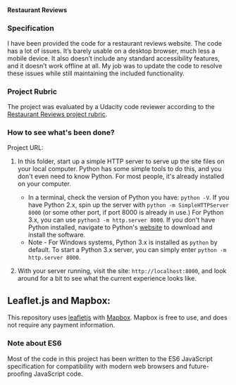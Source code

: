 #### Restaurant Reviews

### Specification

I have been provided the code for a restaurant reviews website. The code has a lot of issues. It’s barely usable on a desktop browser, much less a mobile device. It also doesn’t include any standard accessibility features, and it doesn’t work offline at all. My job was to update the code to resolve these issues while still maintaining the included functionality.

### Project Rubric

The project was evaluated by a Udacity code reviewer according to the [Restaurant Reviews project rubric](https://review.udacity.com/#!/rubrics/1090/view).

### How to see what's been done?

Project URL:

1. In this folder, start up a simple HTTP server to serve up the site files on your local computer. Python has some simple tools to do this, and you don't even need to know Python. For most people, it's already installed on your computer.

    * In a terminal, check the version of Python you have: `python -V`. If you have Python 2.x, spin up the server with `python -m SimpleHTTPServer 8000` (or some other port, if port 8000 is already in use.) For Python 3.x, you can use `python3 -m http.server 8000`. If you don't have Python installed, navigate to Python's [website](https://www.python.org/) to download and install the software.
   * Note -  For Windows systems, Python 3.x is installed as `python` by default. To start a Python 3.x server, you can simply enter `python -m http.server 8000`.
2. With your server running, visit the site: `http://localhost:8000`, and look around for a bit to see what the current experience looks like.

## Leaflet.js and Mapbox:

This repository uses [leafletjs](https://leafletjs.com/) with [Mapbox](https://www.mapbox.com/). Mapbox is free to use, and does not require any payment information.

### Note about ES6

Most of the code in this project has been written to the ES6 JavaScript specification for compatibility with modern web browsers and future-proofing JavaScript code. 
